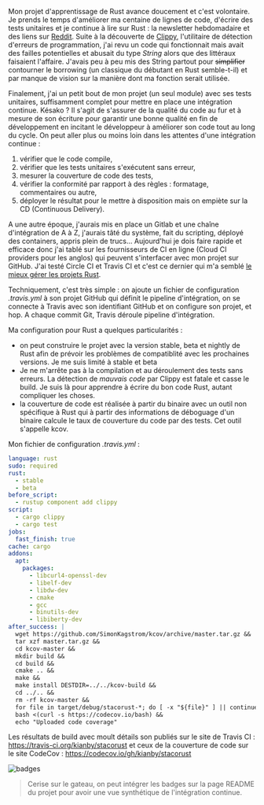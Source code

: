 <!-- title: Intégration continue d'un projet Rust -->
<!-- category: Développement -->

Mon projet d'apprentissage de Rust avance doucement et c'est volontaire. Je prends le temps d'améliorer ma centaine de lignes de code, d'écrire des tests unitaires et je continue à lire sur Rust : la newsletter hebdomadaire et des liens sur [Reddit](https://www.reddit.com/r/rust/). <!-- more --> Suite à la découverte de [Clippy](https://github.com/rust-lang/rust-clippy), l'utilitaire de détection d'erreurs de programmation, j'ai revu un code qui fonctionnait mais avait des failles potentielles et abusait du type *String* alors que des littéraux faisaient l'affaire. J'avais peu à peu mis des String partout pour ~~simplifier~~ contourner le borrowing (un classique du débutant en Rust semble-t-il) et par manque de vision sur la manière dont ma fonction serait utilisée. 

Finalement, j'ai un petit bout de mon projet (un seul module) avec ses tests unitaires, suffisamment complet pour mettre en place une intégration continue. Késako ? Il s'agit de s'assurer de la qualité du code au fur et à mesure de son écriture pour garantir une bonne qualité en fin de développement en incitant le développeur à améliorer son code tout au long du cycle. On peut aller plus ou moins loin dans les attentes d'une intégration continue : 

1. vérifier que le code compile, 
2. vérifier que les tests unitaires s'exécutent sans erreur,
3. mesurer la couverture de code des tests, 
4. vérifier la conformité par rapport à des règles : formatage, commentaires ou autre,
5. déployer le résultat pour le mettre à disposition mais on empiète sur la CD (Continuous Delivery).

A une autre époque, j'aurais mis en place un Gitlab et une chaîne d'intégration de A à Z, j'aurais tâté du système, fait du scripting, déployé des containers, appris plein de trucs... Aujourd'hui je dois faire rapide et efficace donc j'ai tablé sur les fournisseurs de CI en ligne (Cloud CI providers pour les anglos) qui peuvent s'interfacer avec mon projet sur GitHub. J'ai testé Circle CI et Travis CI et c'est ce dernier qui m'a semblé [le mieux gérer les projets Rust](https://docs.travis-ci.com/user/languages/rust/). 

Techniquement, c'est très simple : on ajoute un fichier de configuration *.travis.yml* à son projet GitHub qui définit le pipeline d'intégration, on se connecte à Travis avec son identifiant GitHub et on configure son projet, et hop. A chaque commit Git, Travis déroule pipeline d'intégration. 

Ma configuration pour Rust a quelques particularités :
- on peut construire le projet avec la version stable, beta et nightly de Rust afin de prévoir les problèmes de compatiblité avec les prochaines versions. Je me suis limité à stable et beta
- Je ne m'arrête pas à la compilation et au déroulement des tests sans erreurs. La détection de *mauvais code* par Clippy est fatale et casse le build. Je suis là pour apprendre à écrire du bon code Rust, autant compliquer les choses.
- la couverture de code est réalisée à partir du binaire avec un outil non spécifique à Rust qui à partir des informations de déboguage d'un binaire calcule le taux de couverture du code par des tests. Cet outil s'appelle kcov.

Mon fichier de configuration *.travis.yml* : 

```yaml
language: rust
sudo: required
rust:
  - stable
  - beta
before_script:
  - rustup component add clippy
script:
  - cargo clippy
  - cargo test
jobs:
  fast_finish: true
cache: cargo
addons:
  apt:
    packages:
      - libcurl4-openssl-dev
      - libelf-dev
      - libdw-dev
      - cmake
      - gcc
      - binutils-dev
      - libiberty-dev
after_success: |
  wget https://github.com/SimonKagstrom/kcov/archive/master.tar.gz &&
  tar xzf master.tar.gz &&
  cd kcov-master &&
  mkdir build &&
  cd build &&
  cmake .. &&
  make &&
  make install DESTDIR=../../kcov-build &&
  cd ../.. &&
  rm -rf kcov-master &&
  for file in target/debug/stacorust-*; do [ -x "${file}" ] || continue; mkdir -p "target/cov/$(basename $file)"; ./kcov-build/usr/local/bin/kcov --exclude-pattern=/.cargo,/usr/lib --verify "target/cov/$(basename $file)" "$file"; done &&
  bash <(curl -s https://codecov.io/bash) &&
  echo "Uploaded code coverage"
```

Les résultats de build avec moult détails son publiés sur le site de Travis CI : https://travis-ci.org/kianby/stacorust
et ceux de la couverture de code sur le site CodeCov : https://codecov.io/gh/kianby/stacorust

![badges](/images/2020/ci-badges.png)

> Cerise sur le gateau, on peut intégrer les badges sur la page README du projet pour avoir une vue synthétique de l'intégration continue.







